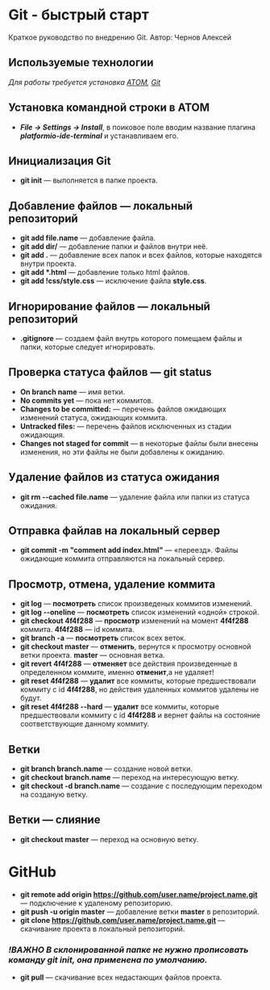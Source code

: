 # Git - быстрый старт
Краткое руководство по внедрению Git. Автор: Чернов Алексей

## Используемые технологии
_Для работы требуется установка [ATOM](https://atom.io/), [Git](https://git-scm.com/)_

## Установка командной строки в ATOM
- _**File -> Settings -> Install**_, в поиковое поле вводим название плагина _**platformio-ide-terminal**_ и устанавливаем его.

## Инициализация Git
- **git init** — выполняется в папке проекта.

## Добавление файлов — локальный репозиторий
- **git add file.name** — добавление файла.
- **git add dir/** — добавление папки и файлов внутри неё.
- **git add .** — добавление всех папок и всех файлов, которые находятся внутри проекта.
- **git add \*.html** — добавление только html файлов.
- **git add !css/style.css** — исключение файла **style.css**.

## Игнорирование файлов — локальный репозиторий
- **.gitignore** — создаем файл внутрь которого помещаем файлы и папки, которые следует игнорировать.

## Проверка статуса файлов — git status
- **On branch name** — имя ветки.
- **No commits yet** — пока нет коммитов.
- **Changes to be committed:** — перечень файлов ожидающих изменений статуса, ожидающих коммита.
- **Untracked files:** — перечень файлов исключенных из стадии ожидающия.
- **Changes not staged for commit** — в некоторые файлы были внесены изменения, но эти файлы не были добавлены к ожиданию. 

## Удаление файлов из статуса ожидания
- **git rm --cached file.name** — удаление файла или папки из статуса ожидания.

## Отправка файлав на локальный сервер
- **git commit -m "comment add index.html"** — «переезд». Файлы ожидающие коммита отправляются на локальный сервер.

## Просмотр, отмена, удаление коммита
- **git log** — **посмотреть** список произведеных коммитов изменений.
- **git log --oneline** — **посмотреть** список изменений «одной» строкой.
- **git checkout 4f4f288** — **просмотр** изменений на момент **4f4f288** коммита. **4f4f288** — id коммита.
- **git branch -a** — **посмотреть** список всех веток.
- **git checkout master** — **отменить**, вернутся к просмотру основной ветки проекта. **master** — основная ветка.
- **git revert 4f4f288** — **отменяет** все действия произведенные в определенном коммите, именно **отменит**,а не удаляет!
- **git reset 4f4f288** — **удалит** все коммиты, которые предшествовали коммиту с id **4f4f288**, но действия удаленных коммитов удалены не будут.
- **git reset 4f4f288 --hard** — **удалит** все коммиты, которые предшествовали коммиту с id **4f4f288** и вернет файлы на состояние соответствующие данному коммиту.

## Ветки
- **git  branch branch.name** — создание новой ветки.
- **git  checkout branch.name** — переход на интересующую ветку.
- **git  checkout -d branch.name** — создание с последующим переходом на созданую ветку.

## Ветки — слияние
- **git  checkout master** — переход на основную ветку.

# GitHub
- **git remote add origin https://github.com/user.name/project.name.git** — подключение к удаленому репозиторию.
- **git push -u origin master** — добавление ветки **master** в репозиторий.
- **git clone https://github.com/user.name/project.name.git** — скачивание проекта в локальный репозиторий. 
### _!ВАЖНО В склонированной папке не нужно прописовать команду git init, она применена по умолчанию._ 
- **git pull** — скачивание всех недастающих файлов проекта. 
